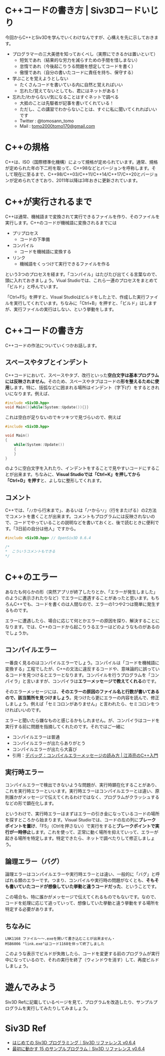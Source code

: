 # C++コードの書き方 | Siv3Dコードいじり
今回からC++とSiv3Dを学んでいくわけなんですが、心構えを先に示しておきます。

- プログラマーの三大美徳を知っておくべし（実際にできるかは置いといて）
    - 短気であれ（結果的な労力を減らすための手間を惜しまない）
    - 怠惰であれ（今後起こりうる問題を想定してコードを書く）
    - 傲慢であれ（自分の書いたコードに責任を持ち、保守する）
- 学ぶことを覚えようとしない
    - たくさんコードを書いている内に自然と覚えればいい
    - 忘れた/覚えてないとしても、君にはネットがある！
- 忘れた/わからない/気になることはすぐネットで調べる
    - 大抵のことは先駆者が記事を書いてくれている！
    - ただし、この講習でわからないことは、すぐに私に聞いてくれればいいです
    - Twitter : @tomosann_tomo
    - Mail    : tomo2000tomo170@gmail.com

# C++の規格
C++は、ISO（国際標準化機構）によって規格が定められています。通常、規格が定められた年の下二桁を取って、C++98などとバージョンを呼称します。そして現在に至るまで、C++98/C++03/C++11/C++14/C++17/C++20とバージョンが定められてきており、2011年以降は3年おきに更新されています。

# C++が実行されるまで
C++は通常、機械語まで変換されて実行できるファイルを作り、そのファイルを実行します。C++のコードが機械語に変換されるまでには

- プリプロセス
    - コードの下準備
- コンパイル
    - コードを機械語に変換する
- リンク
    - 機械語をくっつけて実行できるファイルを作る

という3つのプロセスを経ます。「コンパイル」はたびたび出てくる言葉なので、頭に入れておきましょう。Viual Studioでは、これら一連のプロセスをまとめて「ビルド」と呼んでいます。

「Ctrl+F5」を押すと、Visual Studioはビルドをした上で、作成した実行ファイルを実行してくれています。ちなみに「Ctrl+B」を押すと、「ビルド」はしますが、実行ファイルの実行はしない、という挙動をします。

# C++コードの書き方
C++コードの作法についていくつかお話します。

## スペースやタブとインデント
C++コードにおいて、スペースやタブ、改行といった**空白文字は基本プログラムには反映されません**。そのため、スペースやタブはコードの**形を整えるために使用**します。特に、括弧などに囲まれる場所はインデント（字下げ）をするときれいになります。例えば、

```cpp
#include <Siv3D.hpp>
void Main(){while(System::Update()){}}
```

これは空白が足りないのでキツキツで見づらいので、例えば

```cpp
#include <Siv3D.hpp>

void Main()
{
    while(System::Update())
    {
    }
}
```

のように空白文字を入れたり、インデントをすることで見やすいコードにすることが出来ます。ちなみに、**Visual Studioでは「Ctrl+K」を押してから「Ctrl+D」を押す**と、よしなに整形してくれます。

## コメント
C++では、「`//`から行末まで」、あるいは「`/*`から`*/`」（行をまたげる）の2方法でコメントを書くことが出来ます。コメントもプログラムには反映されないので、コードでやっていることの説明などを書いておくと、後で読むときに便利です。「3日前の自分は他人」ですから。

```cpp
#include <Siv3D.hpp> // OpenSiv3D 0.6.4

/*
*  こういうコメントもできる
*/
```

# C++のエラー
あなたも何らかの形（突然アプリが終了したりとか、「エラーが発生しました」のように表示されたりなど）でエラーに遭遇することがあったと思います。もちろんC++でも、コードを書くのは人間なので、エラーの1つや2つは簡単に発生するものです。

エラーに遭遇したら、場合に応じて何とかエラーの原因を探り、解決することになります。では、C++のコードから起こりうるエラーはどのようなものがあるのでしょうか。

## コンパイルエラー
一番良く見るのはコンパイルエラーでしょう。コンパイルは「コードを機械語に変換する」工程でしたが、C++の文法に違反するコードや、意味論的に誤っているコードを見つけるとエラーとなります。コンパイルを行うプログラムを「コンパイラ」と言いますが、コンパイラは**エラーメッセージで教えてくれる**のです。

そのエラーメッセージには、**そのエラーの原因のファイル名と行数が書いてあるので、該当箇所を見つけましょう**。見つけたら更にエラーの内容を読んで、修正しましょう。例えば「セミコロンがありません」と言われたら、セミコロンをつければいいのです。

エラーと聞いたら嫌なものと感じるかもしれません。が、コンパイラはコードを実行する前に問題を指摘してくれたのです。それではご一緒に

- コンパイルエラーは普通
- コンパイルエラーが出たらありがとう
- コンパイルエラーが出たら大喜び
- 引用：[デバッグ：コンパイルエラーメッセージの読み方 | 江添亮のC++入門](https://cpp.rainy.me/004-debug-compile-error.html)

## 実行時エラー
コンパイルエラーで検出できないような問題が、実行時顕在化することがあり、これを実行時エラーといいます。実行時エラーはコンパイルエラーとは違い、原則誰かがメッセージで伝えてくれるわけではなく、プログラムがクラッシュするなどの形で顕在化します。

というわけで、実行時エラーはまずはエラーの引き金になっているコードの場所を探すところから始まります。Visual Studioでは、コードの左の列に**ブレークポイントを置け**、「F5」（Ctrlを押さない）で実行をすると**ブレークポイントで実行が一時停止**します。これを使って、正常に動く場所を抑えていって、エラーが起きる場所を特定します。特定できたら、ネットで調べたりして修正しましょう。

## 論理エラー（バグ）
論理エラーはコンパイルエラーや実行時エラーとは違い、一般的に「バグ」と呼ばれる類のエラーです。つまり、コンパイルや実行時の問題がなくとも、**そもそも書いていたコードが想像していた挙動と違うコードだった**、ということです。

この場合も、特に誰かがメッセージで伝えてくれるものでもないです。なので、コードを処理に応じて追っていって、想像していた挙動と違う挙動をする場所を特定する必要があります。

## ちなみに
```
LNK1168 ファイル～～.exeを開いて書き込むことが出来ません・
MSB6006 "link.exe"はコード1168を伴って終了しました
```

このような表示でビルドが失敗したら、コードを変更する前のプログラムが実行中になっているので、それの実行を終了（ウィンドウを消す）して、再度ビルドしましょう。

# 遊んでみよう
Siv3D Refに記載しているページを見て、プログラムを改造したり、サンプルプログラムを実行してみたりしてみましょう。

# Siv3D Ref
- [はじめての Siv3D プログラミング｜Siv3D リファレンス v0.6.4](https://zenn.dev/reputeless/books/siv3d-documentation/viewer/hello-siv3d)
- [最初に動かす 15 のサンプルプログラム｜Siv3D リファレンス v0.6.4](https://zenn.dev/reputeless/books/siv3d-documentation/viewer/quick-example)
